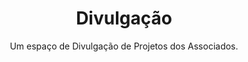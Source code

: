 ---
title: Divulgação
subtitle: Um espaço de Divulgação de Projetos dos Associados.
gallery: divulgacao_gallery
hero_image: /assets/images/51893867032_f30e6f0a93_o.jpg
hero_darken: true
---